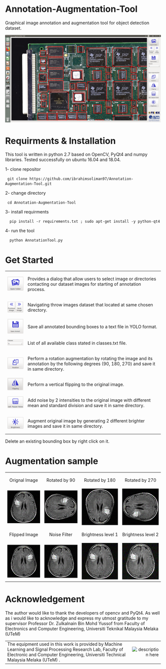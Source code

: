 # Annotation-Augmentation-Tool
Graphical image annotation and augmentation tool for object detection dataset.  

![Alt text](/res/trial.png?raw=true "Optional Title")

# Requirments & Installation
This tool is written in python 2.7 based on OpenCV, PyQt4 and numpy libraries. Tested successfully on ubuntu 16.04 and 18.04.
    
   1-  clone repositor

     git clone https://github.com/ibrahimsoliman97/Annotation-Augmentation-Tool.git

  2- change directory
  
     cd Annotation-Augmentation-Tool
      
  3- install requirments
  
      pip install -r requirements.txt ; sudo apt-get install -y python-qt4
      
  4- run the tool
  
      python AnnotationTool.py

# Get Started
<table>
<tr>
<td align="left" valign="left">
<img src="/res/openFolder.png" alt="Provides a dialog that allow users to select image or directories
  contacting our dataset images for starting of annotation process." />
</td>
<td align="left" valign="right">
<p>Provides a dialog that allow users to select image or directories
  contacting our dataset images for starting of annotation process.</p>
</td>
</tr>
    
<tr>
<td align="left" valign="left">
<img src="/res/nav.png" alt="Navigating throw images dataset that located at same chosen directory." />
</td>
<td align="left" valign="right">
<p>Navigating throw images dataset that located at same chosen directory.</p>
</td>
</tr>

<tr>
<td align="left" valign="left">
<img src="/res/sav.png" alt="Save all annotated bounding boxes to a text file in YOLO format." />
</td>
<td align="left" valign="right">
<p>Save all annotated bounding boxes to a text file in YOLO format.</p>
</td>
</tr>

<tr>
    <td align="left" valign="left">
        <img src="/res/classes.png" alt="List of all available class stated in classes.txt file." /></td>
    <td align="left" valign="right"><p>List of all available class stated in classes.txt file.</p></td>
</tr>
 
<tr>
    <td align="left" valign="left">
        <img src="/res/rot.png"/></td>
    <td align="left" valign="right"><p>Perform a rotation augmentation by rotating the image and its annotation by the following degrees (90, 180, 270) and save it in same directory.</p></td>
</tr>

<tr>
    <td align="left" valign="left">
        <img src="/res/flipB.png"/></td>
    <td align="left" valign="right"><p>Perform a vertical flipping to the original image.</p></td>
</tr>

<tr>
    <td align="left" valign="left">
        <img src="/res/noi.png"/></td>
    <td align="left" valign="right"><p>Add noise by 2 intensities to the original image with different mean and standard division and save it in same directory.</p></td>
</tr>

<tr>
    <td align="left" valign="left">
        <img src="/res/bri.png" /></td>
    <td align="left" valign="right"><p>Augment original image by generating 2 different brighter images and save it in same directory.</p></td>
</tr>

</table>

Delete an existing bounding box by right click on it.

# Augmentation sample
<table align="center">
<tr>
    <td align="center"><p>Orignal Image</p></td>
    <td align="center"><p>Rotated by 90</p></td>
    <td align="center"><p>Rotated by 180</p></td>
    <td align="center"><p>Rotated by 270</p></td>
</tr>
<tr>
    <td align="center"><img src="/res/brainTumor/BrainTumor.jpg" alt="" /></td>
    <td align="center"><img src="/res/brainTumor/BrainTumor_r90.jpg" alt="" /></td>
    <td align="center"><img src="/res/brainTumor/BrainTumor_r180.jpg" alt="" /></td>
    <td align="center"><img src="/res/brainTumor/BrainTumor_r270.jpg" alt="" /></td>        
</tr>
<tr>
    <td align="center"><p>Flipped Image</p></td>
    <td align="center"><p>Noise Filter</p></td>
    <td align="center"><p>Brightness level 1</p></td>
    <td align="center"><p>Brightness level 2</p></td>
</tr>
<tr>
    <td align="center"><img src="/res/brainTumor/BrainTumorf.jpg" alt="" /></td>
    <td align="center"><img src="/res/brainTumor/BrainTumor_n1.jpg" alt="" /></td>
    <td align="center"><img src="/res/brainTumor/BrainTumor_b1.jpg" alt="" /></td>
    <td align="center"><img src="/res/brainTumor/BrainTumor_b2.jpg" alt="" /></td>        
</tr>   
</table>

# Acknowledgement
The author would like to thank the developers of opencv and PyQt4. As well as i would like to acknowledge and express my utmost gratitude to my supervisor Professor Dr. Zulkalnain Bin Mohd Yussof from Faculty of Electronics and Computer Engineering, Universiti Teknikal Malaysia Melaka (UTeM)

<table>

<tr>
<td align="left" valign="left">
The equipment used in this work is provided by Machine Learning and Signal Processing Research Lab, Faculty of Electronic and Computer Engineering, Universiti Technical Malaysia Melaka (UTeM) .
</td>
<td align="right" valign="right">
<img src="https://www.utem.edu.my/image/newlogo/LogoJawi.png" alt="description here" />
</td>
</tr>

</table>
